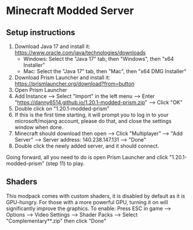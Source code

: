 # Minecraft Modded Server

## Setup instructions
1. Download Java 17 and install it: https://www.oracle.com/java/technologies/downloads
   - Windows: Select the "Java 17" tab, then "Windows", then "x64 Installer"
   - Mac: Select the "Java 17" tab, then "Mac", then "x64 DMG Installer"
2. Download Prism Launcher and install it: https://prismlauncher.org/download?from=button
3. Open Prism Launcher
7. Add Instance --> Select "Import" in the left menu --> Enter "https://danny6514.github.io/1.20.1-modded-prism.zip" --> Click "OK"
8. Double click on "1.20.1-modded-prism"
9. If this is the first time starting, it will prompt you to log in to your microsoft/mojang account, please do that, and close the settings window when done.
10. Minecraft should download then open --> Click "Multiplayer" --> "Add Server" --> Server address: 140.238.147.131 --> "Done"
11. Double click the newly added server, and it should connect.

Going forward, all you need to do is open Prism Launcher and click "1.20.1-modded-prism" (step 11) to play.

## Shaders

This modpack comes with custom shaders, it is disabled by default as it is GPU-hungry. For those with a more powerful GPU, turning it on will significantly improve the graphics. To enable: Press ESC in game --> Options --> Video Settings --> Shader Packs --> Select "Complementary**.zip" then click "Done"

